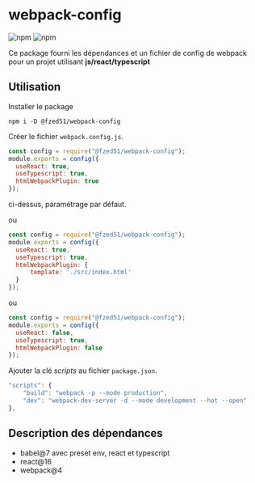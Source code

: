 # webpack-config

![npm](https://img.shields.io/npm/v/@fzed51/webpack-config.svg?style=flat-square)
![npm](https://img.shields.io/npm/dt/@fzed51/webpack-config.svg?style=flat-square)


Ce package fourni les dépendances et un fichier de config de webpack pour un projet utilisant **js/react/typescript**

## Utilisation

Installer le package

```
npm i -D @fzed51/webpack-config
```

Créer le fichier `webpack.config.js`.

```js
const config = require("@fzed51/webpack-config");
module.exports = config({
  useReact: true,
  useTypescript: true,
  htmlWebpackPlugin: true
});
```
ci-dessus, paramétrage par défaut.

ou
```js
const config = require("@fzed51/webpack-config");
module.exports = config({
  useReact: true,
  useTypescript: true,
  htmlWebpackPlugin: {
      template: './src/index.html'
  }
});
```
ou
```js
const config = require("@fzed51/webpack-config");
module.exports = config({
  useReact: false,
  useTypescript: true,
  htmlWebpackPlugin: false
});
```

Ajouter la clé _scripts_ au fichier `package.json`.

```js
"scripts": {
    "build": "webpack -p --mode production",
    "dev": "webpack-dev-server -d --mode development --hot --open"
},
```

## Description des dépendances

- babel@7 avec preset env, react et typescript
- react@16
- webpack@4
